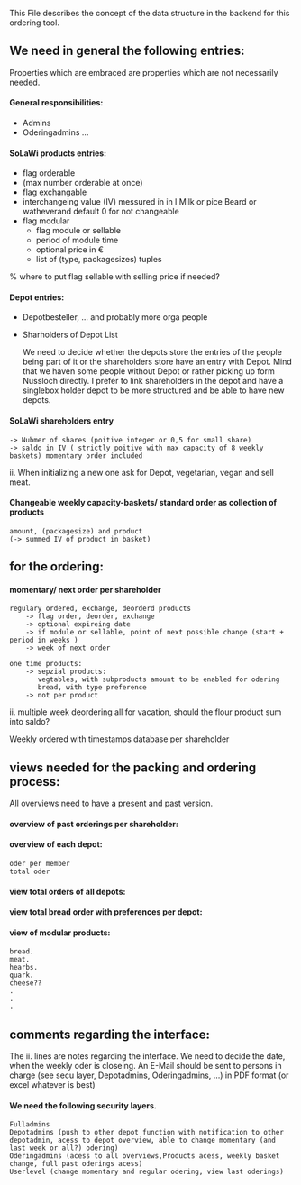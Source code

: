 This File describes the concept of the data structure in the backend for this ordering tool.

## We need in general the following entries:
Properties which are embraced are properties which are not necessarily needed.

#### General responsibilities:
-	Admins
-	Oderingadmins ...

#### SoLaWi products entries:
-	flag orderable
-	(max number orderable at once)
-	flag exchangable
-	interchangeing value (IV) messured in in l Milk or pice Beard or watheverand default 0 for not changeable
-	flag modular 
	- flag module or sellable
	- period of module time
	- optional price in €
	- list of (type, packagesizes) tuples

% where to put flag sellable with selling price if needed?

#### Depot entries:
-	Depotbesteller, ... and probably more orga people
-	Sharholders of Depot List

	 We need to decide whether the depots store the entries of the people being part of it or the shareholders store have an entry with Depot. Mind that we haven some people without Depot or rather picking up form Nussloch directly. I prefer to link shareholders in the depot and have a singlebox holder depot to be more structured and be able to have new depots.

#### SoLaWi shareholders entry
	-> Nubmer of shares (poitive integer or 0,5 for small share)
	-> saldo in IV ( strictly poitive with max capacity of 8 weekly baskets) momentary order included 

ii. When initializing a new one ask for Depot, vegetarian, vegan and sell meat.
	

#### Changeable weekly capacity-baskets/ standard order as collection of products
	amount, (packagesize) and product
	(-> summed IV of product in basket)
	
	
## for the ordering:
#### momentary/ next order per shareholder
	regulary ordered, exchange, deorderd products 
		-> flag order, deorder, exchange
		-> optional expireing date
		-> if module or sellable, point of next possible change (start + period in weeks )
		-> week of next order

	one time products:
		-> sepzial products: 
		   vegtables, with subproducts amount to be enabled for odering
		   bread, with type preference
		-> not per product

ii. multiple week deordering all for vacation, should the flour product sum into saldo?

Weekly ordered with timestamps database per shareholder

## views needed for the packing and ordering process:
 All overviews need to have a present and past version.
#### overview of past orderings per shareholder: 

#### overview of each depot:
	oder per member
	total oder 

#### view total orders of all depots:

#### view total bread order with preferences per depot:

#### view of modular products:
	bread.
	meat.
	hearbs.
	quark.
	cheese??
	.
	.
	.


## comments regarding the interface:

The ii. lines are notes regarding the interface.
We need to decide the date, when the weekly oder is closeing.
An E-Mail should be sent to persons in charge (see secu layer, Depotadmins, Oderingadmins, ...) in PDF format (or excel whatever is best)

#### We need the following security layers.
	Fulladmins
	Depotadmins (push to other depot function with notification to other depotadmin, acess to depot overview, able to change momentary (and last week or all?) odering)
	Oderingadmins (acess to all overviews,Products acess, weekly basket change, full past oderings acess)
	Userlevel (change momentary and regular odering, view last oderings)

